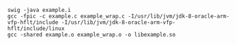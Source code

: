     swig -java example.i
    gcc -fpic -c example.c example_wrap.c -I/usr/lib/jvm/jdk-8-oracle-arm-vfp-hflt/include -I/usr/lib/jvm/jdk-8-oracle-arm-vfp-hflt/include/linux
    gcc -shared example.o example_wrap.o -o libexample.so
